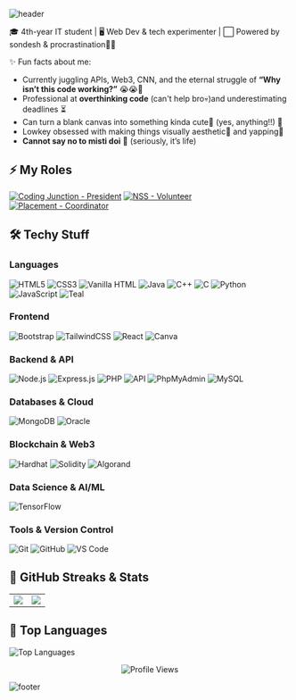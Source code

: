 ![header](https://capsule-render.vercel.app/api?type=waving&color=FFC0CB&height=150&section=header&text=Nomoskaar%20🤭%20I'm%20Krittika!&fontColor=E60073&fontSize=40&fontAlignY=35)

🎓 4th-year IT student | 🖥️ Web Dev & tech experimenter |  ⬜ Powered by sondesh & procrastination🤌🏻

✨ Fun facts about me:  
- Currently juggling APIs, Web3, CNN, and the eternal struggle of **“Why isn’t this code working?”** 😭😭🤌
- Professional at **overthinking code** (can't help bro💀)and underestimating deadlines ⏳  
- Can turn a blank canvas into something kinda cute🎀 (yes, anything!!) 🎨  
- Lowkey obsessed with making things visually aesthetic💙 and yapping💅
- **Cannot say no to misti doi** 🤤 (seriously, it’s life)

## ⚡ My Roles

[![Coding Junction - President](https://img.shields.io/badge/Coding_Junction-💼%20President-8FBC8F?style=for-the-badge&colorA=8FBC8F&colorB=DCDCDC)](https://github.com/Coding-Junction-Club)
[![NSS - Volunteer](https://img.shields.io/badge/NSS-💼%20Volunteer-8FBC8F?style=for-the-badge&colorA=8FBC8F&colorB=DCDCDC)]()
[![Placement - Coordinator](https://img.shields.io/badge/Placement-💼%20Coordinator-8FBC8F?style=for-the-badge&colorA=8FBC8F&colorB=DCDCDC)]()


## 🛠️ Techy Stuff

### Languages
![HTML5](https://img.shields.io/badge/HTML5-E34F26?style=for-the-badge&logo=html5&logoColor=white)
![CSS3](https://img.shields.io/badge/CSS3-1572B6?style=for-the-badge&logo=css3&logoColor=white)
![Vanilla HTML](https://img.shields.io/badge/Vanilla_HTML-FF6600?style=for-the-badge&logo=html5&logoColor=white)
![Java](https://img.shields.io/badge/Java-F89820?style=for-the-badge&logo=java&logoColor=white)
![C++](https://img.shields.io/badge/C++-00599C?style=for-the-badge&logo=c%2B%2B&logoColor=white)
![C](https://img.shields.io/badge/C-00599C?style=for-the-badge&logo=c&logoColor=white)
![Python](https://img.shields.io/badge/Python-3776AB?style=for-the-badge&logo=python&logoColor=white)
![JavaScript](https://img.shields.io/badge/JavaScript-F7DF1E?style=for-the-badge&logo=javascript&logoColor=black)
![Teal](https://img.shields.io/badge/Teal-009688?style=for-the-badge&logo=algorand&logoColor=white)


### Frontend
![Bootstrap](https://img.shields.io/badge/Bootstrap-563D7C?style=for-the-badge&logo=bootstrap&logoColor=white)
![TailwindCSS](https://img.shields.io/badge/TailwindCSS-38B2AC?style=for-the-badge&logo=tailwind-css&logoColor=white)
![React](https://img.shields.io/badge/React-61DAFB?style=for-the-badge&logo=react&logoColor=black)
![Canva](https://img.shields.io/badge/Canva-00C4CC?style=for-the-badge&logo=canva&logoColor=white)

### Backend & API
![Node.js](https://img.shields.io/badge/Node.js-339933?style=for-the-badge&logo=node.js&logoColor=white)
![Express.js](https://img.shields.io/badge/Express.js-000000?style=for-the-badge&logo=express&logoColor=white)
![PHP](https://img.shields.io/badge/PHP-777BB4?style=for-the-badge&logo=php&logoColor=white)
![API](https://img.shields.io/badge/API-0052CC?style=for-the-badge&logo=postman&logoColor=white)
![PhpMyAdmin](https://img.shields.io/badge/PhpMyAdmin-003B57?style=for-the-badge&logo=mysql&logoColor=white)
![MySQL](https://img.shields.io/badge/MySQL-4479A1?style=for-the-badge&logo=mysql&logoColor=white)

### Databases & Cloud
![MongoDB](https://img.shields.io/badge/MongoDB-47A248?style=for-the-badge&logo=mongodb&logoColor=white)
![Oracle](https://img.shields.io/badge/Oracle-F80000?style=for-the-badge&logo=oracle&logoColor=white)
<!--![AWS](https://img.shields.io/badge/AWS-232F3E?style=for-the-badge&logo=amazon-aws&logoColor=white)  -->

### Blockchain & Web3
![Hardhat](https://img.shields.io/badge/Hardhat-000000?style=for-the-badge&logo=hardhat&logoColor=white)
![Solidity](https://img.shields.io/badge/Solidity-363636?style=for-the-badge&logo=solidity&logoColor=white)
![Algorand](https://img.shields.io/badge/Algorand-000000?style=for-the-badge&logo=algorand&logoColor=white)


### Data Science & AI/ML
![TensorFlow](https://img.shields.io/badge/TensorFlow-FF6F00?style=for-the-badge&logo=tensorflow&logoColor=white)

### Tools & Version Control
![Git](https://img.shields.io/badge/Git-F05032?style=for-the-badge&logo=git&logoColor=white)
![GitHub](https://img.shields.io/badge/GitHub-181717?style=for-the-badge&logo=github&logoColor=white)
![VS Code](https://img.shields.io/badge/VS%20Code-007ACC?style=for-the-badge&logo=visual-studio-code&logoColor=white)

## 🧸 GitHub Streaks & Stats  
<table>
  <tr>
    <td>
      <img src="https://streak-stats.demolab.com?user=krittikabiswas&hide_border=true&background=FFC0CB&ring=FF1493&fire=FF1493&currStreakLabel=E60073"/>
    </td>
    
 <td>
  <img src="https://github-readme-stats.vercel.app/api?username=krittikabiswas&show_icons=true&hide_border=true&bg_color=FFC0CB&title_color=E60073&icon_color=FF1493&text_color=000000&count_private=true"/>
</td>

  </tr>
</table>

## 🧸 Top Languages  
![Top Languages](https://github-readme-stats.vercel.app/api/top-langs/?username=krittikabiswas&layout=compact&hide_border=true&bg_color=FFC0CB&title_color=E60073&text_color=000000)
<p align="center">
  <img src="https://komarev.com/ghpvc/?username=krittikabiswas&color=FFC0CB&style=for-the-badge" alt="Profile Views"/>
</p>


![footer](https://capsule-render.vercel.app/api?type=waving&color=FFC0CB&height=100&section=footer&text=😴%20Code%20Hard,%20Nap%20Harder%20🤌🏻&fontColor=E60073&fontSize=25)
